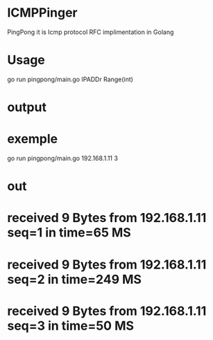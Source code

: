 # ICMPPinger
PingPong it is  Icmp protocol RFC implimentation  in Golang
# Usage
go run pingpong/main.go IPADDr Range(int)
# output
# exemple
go run pingpong/main.go 192.168.1.11 3
# out
  # received 9 Bytes from 192.168.1.11 seq=1 in time=65 MS
  # received 9 Bytes from 192.168.1.11 seq=2 in time=249 MS
  # received 9 Bytes from 192.168.1.11 seq=3 in time=50 MS


